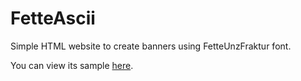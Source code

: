 # FetteAscii
Simple HTML website to create banners using FetteUnzFraktur font.

You can view its sample [here](https://www.youtube.com/watch?v=ybxRZbyfJ6E).
